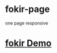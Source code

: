 # fokir-page
 one page responsive
 <h1>
 <a href="http://fokir-page.epizy.com/" target="_blank">fokir Demo</a>
 </h1>
